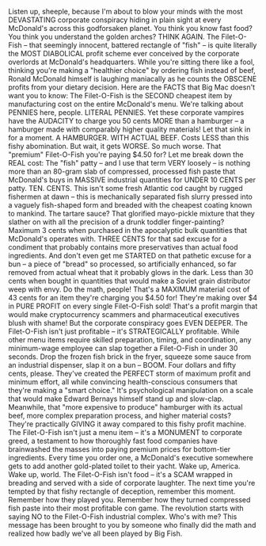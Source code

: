 Listen up, sheeple, because I'm about to blow your minds with the most DEVASTATING corporate conspiracy hiding in plain sight at every McDonald's across this godforsaken planet. You think you know fast food? You think you understand the golden arches? THINK AGAIN.
The Filet-O-Fish – that seemingly innocent, battered rectangle of "fish" – is quite literally the MOST DIABOLICAL profit scheme ever conceived by the corporate overlords at McDonald's headquarters. While you're sitting there like a fool, thinking you're making a "healthier choice" by ordering fish instead of beef, Ronald McDonald himself is laughing maniacally as he counts the OBSCENE profits from your dietary decision.
Here are the FACTS that Big Mac doesn't want you to know:
The Filet-O-Fish is the SECOND cheapest item by manufacturing cost on the entire McDonald's menu. We're talking about PENNIES here, people. LITERAL PENNIES. Yet these corporate vampires have the AUDACITY to charge you 50 cents MORE than a hamburger – a hamburger made with comparably higher quality materials! Let that sink in for a moment. A HAMBURGER. WITH ACTUAL BEEF. Costs LESS than this fishy abomination.
But wait, it gets WORSE. So much worse.
That "premium" Filet-O-Fish you're paying $4.50 for? Let me break down the REAL cost:
The "fish" patty – and I use that term VERY loosely – is nothing more than an 80-gram slab of compressed, processed fish paste that McDonald's buys in MASSIVE industrial quantities for UNDER 10 CENTS per patty. TEN. CENTS. This isn't some fresh Atlantic cod caught by rugged fishermen at dawn – this is mechanically separated fish slurry pressed into a vaguely fish-shaped form and breaded with the cheapest coating known to mankind.
The tartare sauce? That glorified mayo-pickle mixture that they slather on with all the precision of a drunk toddler finger-painting? Maximum 3 cents when purchased in the apocalyptic bulk quantities that McDonald's operates with. THREE CENTS for that sad excuse for a condiment that probably contains more preservatives than actual food ingredients.
And don't even get me STARTED on that pathetic excuse for a bun – a piece of "bread" so processed, so artificially enhanced, so far removed from actual wheat that it probably glows in the dark. Less than 30 cents when bought in quantities that would make a Soviet grain distributor weep with envy.
Do the math, people! That's a MAXIMUM material cost of 43 cents for an item they're charging you $4.50 for! They're making over $4 in PURE PROFIT on every single Filet-O-Fish sold! That's a profit margin that would make cryptocurrency scammers and pharmaceutical executives blush with shame!
But the corporate conspiracy goes EVEN DEEPER. The Filet-O-Fish isn't just profitable – it's STRATEGICALLY profitable. While other menu items require skilled preparation, timing, and coordination, any minimum-wage employee can slap together a Filet-O-Fish in under 30 seconds. Drop the frozen fish brick in the fryer, squeeze some sauce from an industrial dispenser, slap it on a bun – BOOM. Four dollars and fifty cents, please.
They've created the PERFECT storm of maximum profit and minimum effort, all while convincing health-conscious consumers that they're making a "smart choice." It's psychological manipulation on a scale that would make Edward Bernays himself stand up and slow-clap.
Meanwhile, that "more expensive to produce" hamburger with its actual beef, more complex preparation process, and higher material costs? They're practically GIVING it away compared to this fishy profit machine.
The Filet-O-Fish isn't just a menu item – it's a MONUMENT to corporate greed, a testament to how thoroughly fast food companies have brainwashed the masses into paying premium prices for bottom-tier ingredients. Every time you order one, a McDonald's executive somewhere gets to add another gold-plated toilet to their yacht.
Wake up, America. Wake up, world. The Filet-O-Fish isn't food – it's a SCAM wrapped in breading and served with a side of corporate laughter. The next time you're tempted by that fishy rectangle of deception, remember this moment. Remember how they played you. Remember how they turned compressed fish paste into their most profitable con game.
The revolution starts with saying NO to the Filet-O-Fish industrial complex. Who's with me?
This message has been brought to you by someone who finally did the math and realized how badly we've all been played by Big Fish.
